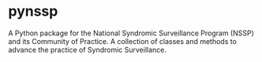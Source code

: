 # pynssp
A Python package for the National Syndromic Surveillance Program (NSSP) and its Community of Practice. A collection of classes and methods to advance the practice of Syndromic Surveillance.
